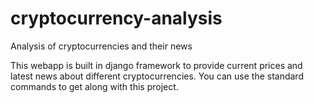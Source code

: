 # cryptocurrency-analysis
Analysis of cryptocurrencies and their news

This webapp is built in django framework to provide current prices and latest news about different cryptocurrencies. You can use the standard commands to get along with this project.
